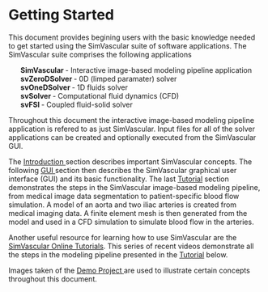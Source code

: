 # Getting Started 

This document provides begining users with the basic knowledge needed to get started using the SimVascular suite of software
applications. The SimVascular suite comprises the following applications

<ul style="list-style-type:none;">
  <li> <b> SimVascular </b> - Interactive image-based modeling pipeline application </li>
  <li> <b> svZeroDSolver </b> - 0D (limped paramater) solver </li>
  <li> <b> svOneDSolver </b> - 1D fluids solver </li>
  <li> <b> svSolver </b> - Computational fluid dynamics (CFD) </li>
  <li> <b> svFSI </b> - Coupled fluid-solid solver </li>
</ul>

Throughout this document the interactive image-based modeling pipeline application is refered to as just SimVascular.
Input files for all of the solver applications can be created and optionally executed from the SimVascular GUI.

The <a href="#introduction"> Introduction </a> section describes important SimVascular concepts. 
The following <a href="#gui"> GUI </a> section then describes the SimVascular graphical user interface (GUI) and its basic functionality. 
The last <a href="#tutorial"> Tutorial</a> section demonstrates the steps in the SimVascular image-based modeling pipeline, 
from medical image data segmentation to patient-specific blood flow simulation. A model of an aorta and two iliac 
arteries is created from medical imaging data.  A finite element mesh is then generated from the model and used in a 
CFD simulation to simulate blood flow in the arteries. 

Another useful resource for learning how to use SimVascular are the 
<a href="https://www.youtube.com/playlist?list=PL1CBZ8Wh-xvSKUsuBA4MM4Jba-psVdxXT">SimVascular Online Tutorials</a>. This series 
of recent videos demonstrate all the steps in the modeling pipeline presented in the <a href="#tutorial"> Tutorial</a> below. 

Images taken of the 
<a href="https://simtk.org/frs/download_confirm.php/file/5113/DemoProject.zip?group_id=930"> Demo Project </a>
are used to illustrate certain concepts throughout this document.



